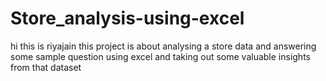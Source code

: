 # Store_analysis-using-excel

hi this is riyajain this project is about analysing a store data and answering some sample question using excel and taking out some valuable insights from that dataset

